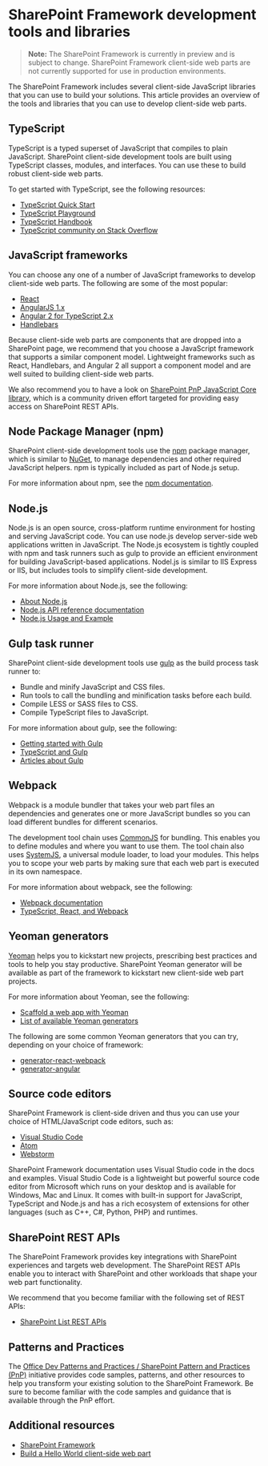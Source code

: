 # SharePoint Framework development tools and libraries

>**Note:** The SharePoint Framework is currently in preview and is subject to change. SharePoint Framework client-side web parts are not currently supported for use in production environments.

The SharePoint Framework includes several client-side JavaScript libraries that you can use to build your solutions. This article provides an overview of the tools and libraries that you can use to develop client-side web parts.

## TypeScript
TypeScript is a typed superset of JavaScript that compiles to plain JavaScript. SharePoint client-side development tools are built using TypeScript classes, modules, and interfaces. You can use these to build robust client-side web parts. 

To get started with TypeScript, see the following resources:

* [TypeScript Quick Start](https://www.typescriptlang.org/docs/tutorial.html)
* [TypeScript Playground](https://www.typescriptlang.org/play/index.html)
* [TypeScript Handbook](https://www.typescriptlang.org/docs/handbook/basic-types.html)
* [TypeScript community on Stack Overflow](https://stackoverflow.com/questions/tagged/typescript)

## JavaScript frameworks
You can choose any one of a number of JavaScript frameworks to develop client-side web parts. The following are some of the most popular:

* [React](https://facebook.github.io/react/)
* [AngularJS 1.x](https://docs.angularjs.org/tutorial)
* [Angular 2 for TypeScript 2.x](https://angular.io/docs/ts/latest/quickstart.html)
* [Handlebars](http://handlebarsjs.com/)

Because client-side web parts are components that are dropped into a SharePoint page, we recommend that you choose a JavaScript framework that supports a similar component model. Lightweight frameworks such as React, Handlebars, and Angular 2 all support a component model and are well suited to building client-side web parts. 

We also recommend you to have a look on [SharePoint PnP JavaScript Core library](https://github.com/SharePoint/PnP-JS-Core), which is a community driven effort targeted for providing easy access on SharePoint REST APIs. 

## Node Package Manager (npm)

SharePoint client-side development tools use the [npm](https://www.npmjs.com/) package manager, which is similar to [NuGet](https://www.nuget.org/), to manage dependencies and other required JavaScript helpers. npm is typically included as part of Node.js setup.

For more information about npm, see the [npm documentation](https://docs.npmjs.com/).

## Node.js

Node.js is an open source, cross-platform runtime environment for hosting and serving JavaScript code. You can use node.js develop server-side web applications written in JavaScript. The Node.js ecosystem is tightly coupled with npm and task runners such as gulp to provide an efficient environment for building JavaScript-based applications. Nodel.js is similar to IIS Express or IIS, but includes tools to simplify client-side development. 

For more information about Node.js, see the following:

* [About Node.js](https://nodejs.org/en/about/)
* [Node.js API reference documentation](https://nodejs.org/api/)
* [Node.js Usage and Example](https://nodejs.org/api/synopsis.html)

## Gulp task runner
SharePoint client-side development tools use [gulp](http://gulpjs.com/) as the build process task runner to:

* Bundle and minify JavaScript and CSS files.
* Run tools to call the bundling and minification tasks before each build.
* Compile LESS or SASS files to CSS.
* Compile TypeScript files to JavaScript.

For more information about gulp, see the following:

* [Getting started with Gulp](https://github.com/gulpjs/gulp/blob/master/docs/getting-started.md)
* [TypeScript and Gulp](https://www.typescriptlang.org/docs/handbook/gulp.html)
* [Articles about Gulp](https://github.com/gulpjs/gulp/blob/master/docs/README.md#articles)

## Webpack

Webpack is a module bundler that takes your web part files an dependencies and generates one or more JavaScript bundles so you can load different bundles for different scenarios.

The development tool chain uses [CommonJS](https://webpack.github.io/docs/commonjs.html) for bundling. This enables you to define modules and where you want to use them. The tool chain also uses [SystemJS](https://github.com/systemjs/systemjs), a universal module loader, to load your modules. This helps you to scope your web parts by making sure that each web part is executed in its own namespace.

For more information about webpack, see the following:

* [Webpack documentation](http://webpack.github.io/docs/what-is-webpack.html)
* [TypeScript, React, and Webpack](https://www.typescriptlang.org/docs/handbook/react-&-webpack.html)

## Yeoman generators
[Yeoman](http://yeoman.io/) helps you to kickstart new projects, prescribing best practices and tools to help you stay productive. SharePoint Yeoman generator will be available as part of the framework to kickstart new client-side web part projects. 

For more information about Yeoman, see the following:

* [Scaffold a web app with Yeoman](http://yeoman.io/codelab/index.html)
* [List of available Yeoman generators](http://yeoman.io/generators/)

The following are some common Yeoman generators that you can try, depending on your choice of framework:

* [generator-react-webpack](https://github.com/newtriks/generator-react-webpack)
* [generator-angular](https://www.npmjs.com/package/generator-angular)

## Source code editors
SharePoint Framework is client-side driven and thus you can use your choice of HTML/JavaScript code editors, such as:

* [Visual Studio Code](https://code.visualstudio.com/)
* [Atom](https://atom.io)
* [Webstorm](https://www.jetbrains.com/webstorm)

SharePoint Framework documentation uses Visual Studio code in the docs and examples. Visual Studio Code is a lightweight but powerful source code editor from Microsoft which runs on your desktop and is available for Windows, Mac and Linux. It comes with built-in support for JavaScript, TypeScript and Node.js and has a rich ecosystem of extensions for other languages (such as C++, C#, Python, PHP) and runtimes.

## SharePoint REST APIs

The SharePoint Framework provides key integrations with SharePoint experiences and targets web development. The SharePoint REST APIs enable you to interact with  SharePoint and other workloads that shape your web part functionality. 

We recommend that you become familiar with the following set of REST APIs:

* [SharePoint List REST APIs](https://msdn.microsoft.com/EN-US/library/office/dn292552.aspx)

## Patterns and Practices

The [Office Dev Patterns and Practices / SharePoint Pattern and Practices (PnP)](http://aka.ms/officedevpnp) initiative provides code samples, patterns, and other resources to help you transform your existing solution to the SharePoint Framework. Be sure to become familiar with the code samples and guidance that is available through the PnP effort.

## Additional resources

* [SharePoint Framework](sharepoint-framework-overview)
* [Build a Hello World client-side web part](web-parts/get-started/build-a-hello-world-web-part)

